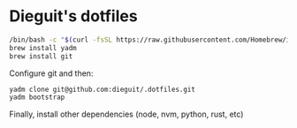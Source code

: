 # Dieguit's dotfiles

```bash
/bin/bash -c "$(curl -fsSL https://raw.githubusercontent.com/Homebrew/install/HEAD/install.sh)"
brew install yadm
brew install git
```

Configure git and then:

```bash
yadm clone git@github.com:dieguit/.dotfiles.git
yadm bootstrap
```

Finally, install other dependencies (node, nvm, python, rust, etc)
